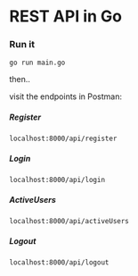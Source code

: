 # REST API in Go

### Run it

`go run main.go`

then.. 

visit the endpoints in Postman:

##### Register

`localhost:8000/api/register` 

##### Login

`localhost:8000/api/login`

##### ActiveUsers

`localhost:8000/api/activeUsers` 

##### Logout

`localhost:8000/api/logout`
